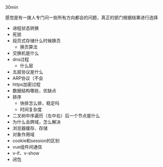 30min

感觉是有一拨人专门问一些所有方向都会的问题，真正的部门根据结果进行选择

- 进程状态转换
- 死锁
- 段页式存储什么时候换页
  - 换页算法
- 交换机是什么
- dns过程
  - 什么层
- 五层协议是什么
- ARP协议（不会
- https加密过程
- 数据结构哪些，优缺点
- 排序
  - 快排怎么排，稳定吗
  - 时间复杂度
- 二叉树中序遍历（左中右）后一个节点是什么
- 为什么会跨域，怎么解决
- 浏览器缓存、存储
- 对象作用域
- cookie和session的区别
- vue组件间通信
- v-if、v-show
- 闭包